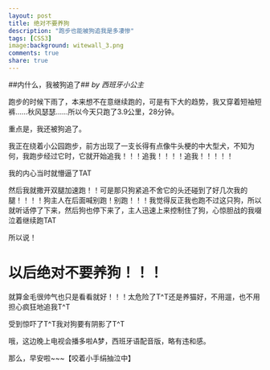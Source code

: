 ```yaml
---
layout: post
title: 绝对不要养狗
description: "跑步也能被狗追我是多凄惨"
tags: [CSS3]
image:background: witewall_3.png
comments: true
share: true
---
```

##内什么，我被狗追了##
*by 西班牙小公主*


跑步的时候下雨了，本来想不在意继续跑的，可是有下大的趋势，我又穿着短袖短裤……秋风瑟瑟……所以今天只跑了3.9公里，28分钟。

重点是，我还被狗追了。

我正在绕着小公园跑步，前方出现了一支长得有点像牛头梗的中大型犬，不知为何，我跑步经过它时，它就开始追我！！！追我！！！！追我！！！！！

我的内心当时就懵逼了TAT

然后我就撒开双腿加速跑！！可是那只狗紧追不舍它的头还碰到了好几次我的腿！！！！狗主人在后面喊别跑！别跑！！！我觉得反正我也跑不过这只狗，所以就听话停了下来，然后狗也停下来了，主人迅速上来控制住了狗，心惊胆战的我啜泣着继续跑TAT

所以说！

以后绝对不要养狗！！！
===========

就算金毛很帅气也只是看看就好！！！太危险了T^T还是养猫好，不用遛，也不用担心疯狂地追我T^T

受到惊吓了T^T我对狗要有阴影了T^T

哦，这边晚上电视会播多啦A梦，西班牙语配音版，略有违和感。

那么，早安啦~~~【咬着小手绢抽泣中】
